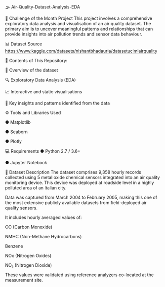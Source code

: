 🌫️ Air-Quality-Dataset-Analysis-EDA

🚀 Challenge of the Month Project
This project involves a comprehensive exploratory data analysis and visualisation of an air quality dataset. The primary aim is to uncover meaningful patterns and relationships that can provide insights into air pollution trends and sensor data behaviour.

📊 Dataset Source
https://www.kaggle.com/datasets/nishantbhadauria/datasetucimlairquality

📁 Contents of This Repository: 

📌 Overview of the dataset

🔍 Exploratory Data Analysis (EDA)

📈 Interactive and static visualisations

🧠 Key insights and patterns identified from the data

⚙️ Tools and Libraries Used

● Matplotlib

● Seaborn

● Plotly

💻 Requirements
● Python 2.7 / 3.6+

● Jupyter Notebook

📝 Dataset Description
The dataset comprises 9,358 hourly records collected using 5 metal oxide chemical sensors integrated into an air quality monitoring device. This device was deployed at roadside level in a highly polluted area of an Italian city.

Data was captured from March 2004 to February 2005, making this one of the most extensive publicly available datasets from field-deployed air quality sensors.

It includes hourly averaged values of:

CO (Carbon Monoxide)

NMHC (Non-Methane Hydrocarbons)

Benzene

NOx (Nitrogen Oxides)

NO₂ (Nitrogen Dioxide)

These values were validated using reference analyzers co-located at the measurement site.
